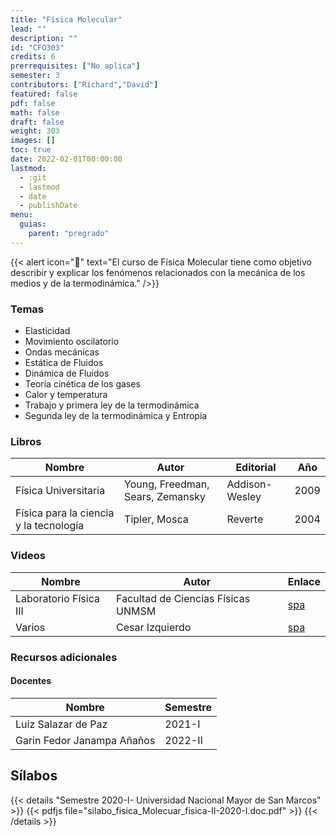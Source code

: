 ```yaml
---
title: "Física Molecular"
lead: ""
description: ""
id: "CFO303"
credits: 6
prerrequisites: ["No aplica"]
semester: 3
contributors: ["Richard","David"]
featured: false
pdf: false
math: false
draft: false
weight: 303
images: []
toc: true
date: 2022-02-01T00:00:00
lastmod:
  - :git
  - lastmod
  - date
  - publishDate
menu:
  guias:
    parent: "pregrado"
---
```


{{< alert icon="📌" text="El curso de Física Molecular tiene como objetivo describir y explicar los fenómenos relacionados con la mecánica de los medios y de la termodinámica." />}}

### Temas

- Elasticidad
- Movimiento oscilatorio
- Ondas mecánicas
- Estática de Fluidos
- Dinámica de Fluidos
- Teoría cinética de los gases
- Calor y temperatura
- Trabajo y primera ley de la termodinámica
- Segunda ley de la termodinámica y Entropia

### Libros

| Nombre | Autor | Editorial | Año |
| ------ | ----- | --------- | --- |
| Física Universitaria|Young, Freedman, Sears, Zemansky|Addison-Wesley|2009|
| Física para la ciencia y la tecnología|Tipler, Mosca|Reverte|2004|

### Videos

| Nombre | Autor | Enlace |
| ------ | ----- | ------ |
| Laboratorio Física III | Facultad de Ciencias Físicas UNMSM| [spa](https://www.youtube.com/playlist?list=PLrqABKf9Pw3bFnqmI7M3ReO5DggHsnVeu) |
| Varios | Cesar Izquierdo | [spa](https://www.youtube.com/user/IzquierdoCesar/playlists) |

### Recursos adicionales

#### Docentes

| Nombre | Semestre |
| ------ | -------- |
| Luiz Salazar de Paz | 2021-I |
| Garin Fedor Janampa Añaños | 2022-II |

## Sílabos

{{< details "Semestre 2020-I- Universidad Nacional Mayor de San Marcos" >}}
{{< pdfjs file="silabo_fisica_Molecuar_fisica-II-2020-I.doc.pdf" >}}
{{< /details >}}
